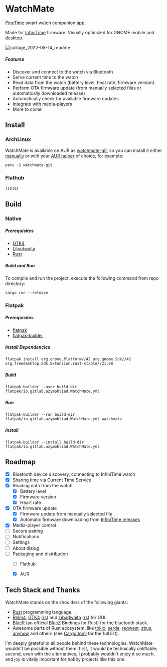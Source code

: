 # WatchMate

[PineTime](https://www.pine64.org/pinetime/) smart watch companion app.

Made for [InfiniTime](https://github.com/InfiniTimeOrg/InfiniTime/) firmware. Visually optimized for GNOME mobile and desktop.

![collage_2022-08-14_readme](/uploads/8dbf136bec813c09d44fac6d0b22b54c/collage_2022-08-14_readme.png)

##### Features

- Discover and connect to the watch via Bluetooth
- Serve current time to the watch
- Read data from the watch (battery level, heat rate, firmware version)
- Perform OTA firmware update (from manually selected files or automatically downloaded release)
- Automatically check for available firmware updates
- Integrate with media-players
- More to come

## Install

### ArchLinux

WatchMate is available on AUR as [watchmate-git](https://aur.archlinux.org/packages/watchmate-git), so you can install it either [manually](https://wiki.archlinux.org/title/Arch_User_Repository#Installing_and_upgrading_packages) or with your [AUR helper](https://wiki.archlinux.org/title/AUR_helpers) of choice, for example:

```
paru -S watchmate-git
```

### Flathub

TODO

## Build

### Native

##### Prerequisites

- [GTK4](https://gtk-rs.org/gtk4-rs/stable/latest/book/installation_linux.html)
- [Libadwaita](https://gtk-rs.org/gtk4-rs/stable/latest/book/libadwaita.html#linux)
- [Rust](https://www.rust-lang.org/tools/install)

##### Build and Run

To compile and run the project, execute the following command from repo directory:

```
cargo run --release
```

### Flatpak

##### Prerequisites

- [flatpak](https://www.flatpak.org/setup/)
- [flatpak-builder](https://docs.flatpak.org/en/latest/flatpak-builder.html)

##### Install Dependencies

```
flatpak install org.gnome.Platform//42 org.gnome.Sdk//42 org.freedesktop.Sdk.Extension.rust-stable//21.08
```

##### Build

```
flatpak-builder --user build-dir flatpak/io.gitlab.azymohliad.WatchMate.yml
```

##### Run

```
flatpak-builder --run build-dir flatpak/io.gitlab.azymohliad.WatchMate.yml watchmate
```

##### Install

```
flatpak-builder --install build-dir flatpak/io.gitlab.azymohliad.WatchMate.yml
```

## Roadmap

- [x] Bluetooth device discovery, connecting to InfiniTime watch
- [x] Sharing time via Current Time Service
- [x] Reading data from the watch
    - [x] Battery level
    - [x] Firmware version
    - [x] Heart rate
- [x] OTA firmware update
    - [x] Firmware update from manually selected file
    - [x] Automatic firmware downloading from [InfiniTime releases](https://github.com/InfiniTimeOrg/InfiniTime/releases)
- [x] Media-player control
- [ ] Secure pairing
- [ ] Notifications
- [ ] Settings
- [ ] About dialog
- [ ] Packaging and distribution
    - [ ] Flathub
    - [x] AUR


## Tech Stack and Thanks

WatchMate stands on the shoulders of the following giants:

- [Rust](https://www.rust-lang.org/) programming language.
- [Relm4](https://relm4.org/), [GTK4](https://gtk.org/) ([rs](https://gtk-rs.org/)) and [Libadwaita](https://gnome.pages.gitlab.gnome.org/libadwaita/) ([rs](https://world.pages.gitlab.gnome.org/Rust/libadwaita-rs/)) for GUI.
- [BlueR](https://world.pages.gitlab.gnome.org/Rust/libadwaita-rs/) (an official [BlueZ](http://www.bluez.org/) Bindings for Rust) for the bluetooth stack.
- Awesome parts of Rust ecosystem, like [tokio](https://tokio.rs/), [serde](https://serde.rs/), [reqwest](https://github.com/seanmonstar/reqwest), [zbus](https://gitlab.freedesktop.org/dbus/zbus/), [anyhow](https://github.com/dtolnay/anyhow) and others (see [Cargo.toml](Cargo.toml) for the full list).

I'm deeply grateful to all people behind these technologies. WatchMate wouldn't be possible without them: first, it would be technically unliftable; second, even with the alternatives, I probably wouldn't enjoy it so much, and joy is vitally important for hobby projects like this one.
